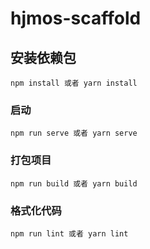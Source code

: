 # hjmos-scaffold

## 安装依赖包
```
npm install 或者 yarn install
```

### 启动
```
npm run serve 或者 yarn serve
```

### 打包项目
```
npm run build 或者 yarn build
```

### 格式化代码
```
npm run lint 或者 yarn lint
```
